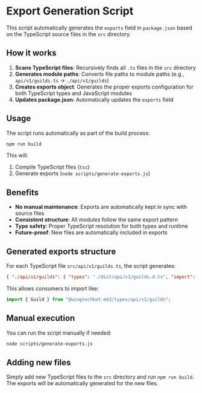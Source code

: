 # Export Generation Script

This script automatically generates the `exports` field in `package.json` based on the TypeScript source files in the `src` directory.

## How it works

1. **Scans TypeScript files**: Recursively finds all `.ts` files in the `src` directory
2. **Generates module paths**: Converts file paths to module paths (e.g., `api/v1/guilds.ts` → `./api/v1/guilds`)
3. **Creates exports object**: Generates the proper exports configuration for both TypeScript types and JavaScript modules
4. **Updates package.json**: Automatically updates the `exports` field

## Usage

The script runs automatically as part of the build process:

```bash
npm run build
```

This will:

1. Compile TypeScript files (`tsc`)
2. Generate exports (`node scripts/generate-exports.js`)

## Benefits

- **No manual maintenance**: Exports are automatically kept in sync with source files
- **Consistent structure**: All modules follow the same export pattern
- **Type safety**: Proper TypeScript resolution for both types and runtime
- **Future-proof**: New files are automatically included in exports

## Generated exports structure

For each TypeScript file `src/api/v1/guilds.ts`, the script generates:

```json
{ "./api/v1/guilds": { "types": "./dist/api/v1/guilds.d.ts", "import": "./dist/api/v1/guilds.js" } }
```

This allows consumers to import like:

```typescript
import { Guild } from "@wingtechbot-mk3/types/api/v1/guilds";
```

## Manual execution

You can run the script manually if needed:

```bash
node scripts/generate-exports.js
```

## Adding new files

Simply add new TypeScript files to the `src` directory and run `npm run build`. The exports will be automatically generated for the new files.
